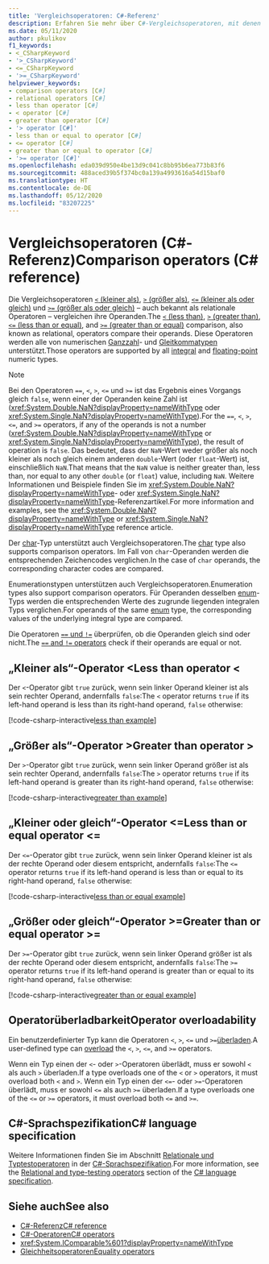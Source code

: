 ```yaml
---
title: 'Vergleichsoperatoren: C#-Referenz'
description: Erfahren Sie mehr über C#-Vergleichsoperatoren, mit denen Sie die Reihenfolge numerischer Werte überprüfen können.
ms.date: 05/11/2020
author: pkulikov
f1_keywords:
- <_CSharpKeyword
- '>_CSharpKeyword'
- <=_CSharpKeyword
- '>=_CSharpKeyword'
helpviewer_keywords:
- comparison operators [C#]
- relational operators [C#]
- less than operator [C#]
- < operator [C#]
- greater than operator [C#]
- '> operator [C#]'
- less than or equal to operator [C#]
- <= operator [C#]
- greater than or equal to operator [C#]
- '>= operator [C#]'
ms.openlocfilehash: eda039d950e4be13d9c041c8bb95b6ea773b83f6
ms.sourcegitcommit: 488aced39b5f374bc0a139a4993616a54d15baf0
ms.translationtype: HT
ms.contentlocale: de-DE
ms.lasthandoff: 05/12/2020
ms.locfileid: "83207225"
---
```

# <a name="comparison-operators-c-reference"></a><span data-ttu-id="19c54-103">Vergleichsoperatoren (C#-Referenz)</span><span class="sxs-lookup"><span data-stu-id="19c54-103">Comparison operators (C# reference)</span></span>

<span data-ttu-id="19c54-104">Die Vergleichsoperatoren [`<` (kleiner als)](#less-than-operator-), [`>` (größer als)](#greater-than-operator-), [`<=` (kleiner als oder gleich)](#less-than-or-equal-operator-) und [`>=` (größer als oder gleich)](#greater-than-or-equal-operator-) – auch bekannt als relationale Operatoren – vergleichen ihre Operanden.</span><span class="sxs-lookup"><span data-stu-id="19c54-104">The [`<` (less than)](#less-than-operator-), [`>` (greater than)](#greater-than-operator-), [`<=` (less than or equal)](#less-than-or-equal-operator-), and [`>=` (greater than or equal)](#greater-than-or-equal-operator-) comparison, also known as relational, operators compare their operands.</span></span> <span data-ttu-id="19c54-105">Diese Operatoren werden alle von numerischen [Ganzzahl](../builtin-types/integral-numeric-types.md)- und [Gleitkommatypen](../builtin-types/floating-point-numeric-types.md) unterstützt.</span><span class="sxs-lookup"><span data-stu-id="19c54-105">Those operators are supported by all [integral](../builtin-types/integral-numeric-types.md) and [floating-point](../builtin-types/floating-point-numeric-types.md) numeric types.</span></span>

> [!NOTE]
> <span data-ttu-id="19c54-106">Bei den Operatoren `==`, `<`, `>`, `<=` und `>=` ist das Ergebnis eines Vorgangs gleich `false`, wenn einer der Operanden keine Zahl ist (<xref:System.Double.NaN?displayProperty=nameWithType> oder <xref:System.Single.NaN?displayProperty=nameWithType>).</span><span class="sxs-lookup"><span data-stu-id="19c54-106">For the `==`, `<`, `>`, `<=`, and `>=` operators, if any of the operands is not a number (<xref:System.Double.NaN?displayProperty=nameWithType> or <xref:System.Single.NaN?displayProperty=nameWithType>), the result of operation is `false`.</span></span> <span data-ttu-id="19c54-107">Das bedeutet, dass der `NaN`-Wert weder größer als noch kleiner als noch gleich einem anderen `double`-Wert (oder `float`-Wert) ist, einschließlich `NaN`.</span><span class="sxs-lookup"><span data-stu-id="19c54-107">That means that the `NaN` value is neither greater than, less than, nor equal to any other `double` (or `float`) value, including `NaN`.</span></span> <span data-ttu-id="19c54-108">Weitere Informationen und Beispiele finden Sie im <xref:System.Double.NaN?displayProperty=nameWithType>- oder <xref:System.Single.NaN?displayProperty=nameWithType>-Referenzartikel.</span><span class="sxs-lookup"><span data-stu-id="19c54-108">For more information and examples, see the <xref:System.Double.NaN?displayProperty=nameWithType> or <xref:System.Single.NaN?displayProperty=nameWithType> reference article.</span></span>

<span data-ttu-id="19c54-109">Der [char](../builtin-types/char.md)-Typ unterstützt auch Vergleichsoperatoren.</span><span class="sxs-lookup"><span data-stu-id="19c54-109">The [char](../builtin-types/char.md) type also supports comparison operators.</span></span> <span data-ttu-id="19c54-110">Im Fall von `char`-Operanden werden die entsprechenden Zeichencodes verglichen.</span><span class="sxs-lookup"><span data-stu-id="19c54-110">In the case of `char` operands, the corresponding character codes are compared.</span></span>

<span data-ttu-id="19c54-111">Enumerationstypen unterstützen auch Vergleichsoperatoren.</span><span class="sxs-lookup"><span data-stu-id="19c54-111">Enumeration types also support comparison operators.</span></span> <span data-ttu-id="19c54-112">Für Operanden desselben [enum](../builtin-types/enum.md)-Typs werden die entsprechenden Werte des zugrunde liegenden integralen Typs verglichen.</span><span class="sxs-lookup"><span data-stu-id="19c54-112">For operands of the same [enum](../builtin-types/enum.md) type, the corresponding values of the underlying integral type are compared.</span></span>

<span data-ttu-id="19c54-113">Die Operatoren [`==` und `!=`](equality-operators.md) überprüfen, ob die Operanden gleich sind oder nicht.</span><span class="sxs-lookup"><span data-stu-id="19c54-113">The [`==` and `!=` operators](equality-operators.md) check if their operands are equal or not.</span></span>

## <a name="less-than-operator-"></a><span data-ttu-id="19c54-114">„Kleiner als“-Operator \<</span><span class="sxs-lookup"><span data-stu-id="19c54-114">Less than operator \<</span></span>

<span data-ttu-id="19c54-115">Der `<`-Operator gibt `true` zurück, wenn sein linker Operand kleiner ist als sein rechter Operand, andernfalls `false`:</span><span class="sxs-lookup"><span data-stu-id="19c54-115">The `<` operator returns `true` if its left-hand operand is less than its right-hand operand, `false` otherwise:</span></span>

[!code-csharp-interactive[less than example](snippets/ComparisonOperators.cs#Less)]

## <a name="greater-than-operator-"></a><span data-ttu-id="19c54-116">„Größer als“-Operator ></span><span class="sxs-lookup"><span data-stu-id="19c54-116">Greater than operator ></span></span>

<span data-ttu-id="19c54-117">Der `>`-Operator gibt `true` zurück, wenn sein linker Operand größer ist als sein rechter Operand, andernfalls `false`:</span><span class="sxs-lookup"><span data-stu-id="19c54-117">The `>` operator returns `true` if its left-hand operand is greater than its right-hand operand, `false` otherwise:</span></span>

[!code-csharp-interactive[greater than example](snippets/ComparisonOperators.cs#Greater)]

## <a name="less-than-or-equal-operator-"></a><span data-ttu-id="19c54-118">„Kleiner oder gleich“-Operator \<=</span><span class="sxs-lookup"><span data-stu-id="19c54-118">Less than or equal operator \<=</span></span>

<span data-ttu-id="19c54-119">Der `<=`-Operator gibt `true` zurück, wenn sein linker Operand kleiner ist als der rechte Operand oder diesem entspricht, andernfalls `false`:</span><span class="sxs-lookup"><span data-stu-id="19c54-119">The `<=` operator returns `true` if its left-hand operand is less than or equal to its right-hand operand, `false` otherwise:</span></span>

[!code-csharp-interactive[less than or equal example](snippets/ComparisonOperators.cs#LessOrEqual)]

## <a name="greater-than-or-equal-operator-"></a><span data-ttu-id="19c54-120">„Größer oder gleich“-Operator >=</span><span class="sxs-lookup"><span data-stu-id="19c54-120">Greater than or equal operator >=</span></span>

<span data-ttu-id="19c54-121">Der `>=`-Operator gibt `true` zurück, wenn sein linker Operand größer ist als der rechte Operand oder diesem entspricht, andernfalls `false`:</span><span class="sxs-lookup"><span data-stu-id="19c54-121">The `>=` operator returns `true` if its left-hand operand is greater than or equal to its right-hand operand, `false` otherwise:</span></span>

[!code-csharp-interactive[greater than or equal example](snippets/ComparisonOperators.cs#GreaterOrEqual)]

## <a name="operator-overloadability"></a><span data-ttu-id="19c54-122">Operatorüberladbarkeit</span><span class="sxs-lookup"><span data-stu-id="19c54-122">Operator overloadability</span></span>

<span data-ttu-id="19c54-123">Ein benutzerdefinierter Typ kann die Operatoren `<`, `>`, `<=` und `>=`[überladen](operator-overloading.md).</span><span class="sxs-lookup"><span data-stu-id="19c54-123">A user-defined type can [overload](operator-overloading.md) the `<`, `>`, `<=`, and `>=` operators.</span></span>

<span data-ttu-id="19c54-124">Wenn ein Typ einen der `<`- oder `>`-Operatoren überlädt, muss er sowohl `<` als auch `>` überladen.</span><span class="sxs-lookup"><span data-stu-id="19c54-124">If a type overloads one of the `<` or `>` operators, it must overload both `<` and `>`.</span></span> <span data-ttu-id="19c54-125">Wenn ein Typ einen der `<=`- oder `>=`-Operatoren überlädt, muss er sowohl `<=` als auch `>=` überladen.</span><span class="sxs-lookup"><span data-stu-id="19c54-125">If a type overloads one of the `<=` or `>=` operators, it must overload both `<=` and `>=`.</span></span>

## <a name="c-language-specification"></a><span data-ttu-id="19c54-126">C#-Sprachspezifikation</span><span class="sxs-lookup"><span data-stu-id="19c54-126">C# language specification</span></span>

<span data-ttu-id="19c54-127">Weitere Informationen finden Sie im Abschnitt [Relationale und Typtestoperatoren](~/_csharplang/spec/expressions.md#relational-and-type-testing-operators) in der [C#-Sprachspezifikation](~/_csharplang/spec/introduction.md).</span><span class="sxs-lookup"><span data-stu-id="19c54-127">For more information, see the [Relational and type-testing operators](~/_csharplang/spec/expressions.md#relational-and-type-testing-operators) section of the [C# language specification](~/_csharplang/spec/introduction.md).</span></span>

## <a name="see-also"></a><span data-ttu-id="19c54-128">Siehe auch</span><span class="sxs-lookup"><span data-stu-id="19c54-128">See also</span></span>

- [<span data-ttu-id="19c54-129">C#-Referenz</span><span class="sxs-lookup"><span data-stu-id="19c54-129">C# reference</span></span>](../index.md)
- [<span data-ttu-id="19c54-130">C#-Operatoren</span><span class="sxs-lookup"><span data-stu-id="19c54-130">C# operators</span></span>](index.md)
- <xref:System.IComparable%601?displayProperty=nameWithType>
- [<span data-ttu-id="19c54-131">Gleichheitsoperatoren</span><span class="sxs-lookup"><span data-stu-id="19c54-131">Equality operators</span></span>](equality-operators.md)
